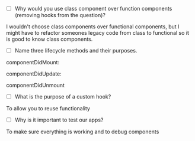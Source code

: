 - [ ] Why would you use class component over function components (removing hooks from the question)?

I wouldn't choose class components over functional components, but I might have to refactor someones legacy code from class to functional so it is good to know class components.

- [ ] Name three lifecycle methods and their purposes.

componentDidMount:

componentDidUpdate:

componentDidUnmount

- [ ] What is the purpose of a custom hook?

To allow you to reuse functionality

- [ ] Why is it important to test our apps?

To make sure everything is working and to debug components